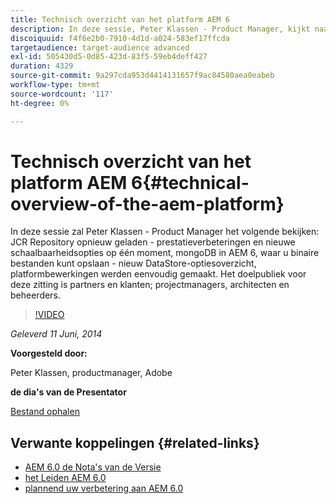 ```yaml
---
title: Technisch overzicht van het platform AEM 6
description: In deze sessie, Peter Klassen - Product Manager, kijkt naar opnieuw geladen JCR Repository, prestatieverbeteringen en nieuwe schaalbaarheidsopties.
discoiquuid: f4f6e2b0-7910-4d1d-a024-583ef17ffcda
targetaudience: target-audience advanced
exl-id: 505430d5-0d85-423d-83f5-59eb4deff427
duration: 4329
source-git-commit: 9a297cda953d4414131657f9ac84580aea0eabeb
workflow-type: tm+mt
source-wordcount: '117'
ht-degree: 0%

---
```


# Technisch overzicht van het platform AEM 6{#technical-overview-of-the-aem-platform}

In deze sessie zal Peter Klassen - Product Manager het volgende bekijken: JCR Repository opnieuw geladen - prestatieverbeteringen en nieuwe schaalbaarheidsopties op één moment, mongoDB in AEM 6, waar u binaire bestanden kunt opslaan - nieuw DataStore-optiesoverzicht, platformbewerkingen werden eenvoudig gemaakt. Het doelpubliek voor deze zitting is partners en klanten; projectmanagers, architecten en beheerders.

>[!VIDEO](https://video.tv.adobe.com/v/19517/?quality=9)

*Geleverd 11 Juni, 2014*

**Voorgesteld door:**

Peter Klassen, productmanager, Adobe

**de dia&#39;s van de Presentator**

[Bestand ophalen](assets/aem6-platform-whatsnew.pdf)

## Verwante koppelingen {#related-links}

* [ AEM 6.0 de Nota&#39;s van de Versie ](https://docs.adobe.com/content/docs/en/aem/6-0/release-notes.html)
* [ het Leiden AEM 6.0 ](https://docs.adobe.com/docs/en/aem/6-0/manage.html)
* [ plannend uw verbetering aan AEM 6.0 ](https://docs.adobe.com/content/docs/en/aem/6-0/deploy/upgrade/planning.html)
